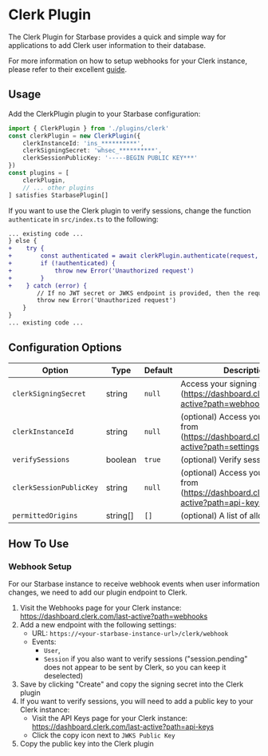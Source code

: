# Clerk Plugin

The Clerk Plugin for Starbase provides a quick and simple way for applications to add Clerk user information to their database.

For more information on how to setup webhooks for your Clerk instance, please refer to their excellent [guide](https://clerk.com/docs/webhooks/sync-data).

## Usage

Add the ClerkPlugin plugin to your Starbase configuration:

```typescript
import { ClerkPlugin } from './plugins/clerk'
const clerkPlugin = new ClerkPlugin({
    clerkInstanceId: 'ins_**********',
    clerkSigningSecret: 'whsec_**********',
    clerkSessionPublicKey: '-----BEGIN PUBLIC KEY***'
})
const plugins = [
    clerkPlugin,
    // ... other plugins
] satisfies StarbasePlugin[]
```

If you want to use the Clerk plugin to verify sessions, change the function `authenticate` in `src/index.ts` to the following:

```diff
... existing code ...
} else {
+    try {
+        const authenticated = await clerkPlugin.authenticate(request, dataSource)
+        if (!authenticated) {
+            throw new Error('Unauthorized request')
+        }
+    } catch (error) {
        // If no JWT secret or JWKS endpoint is provided, then the request has no authorization.
        throw new Error('Unauthorized request')
    }
}
... existing code ...
```

## Configuration Options

| Option                  | Type     | Default | Description                                                                                      |
| ----------------------- | -------- | ------- | ------------------------------------------------------------------------------------------------ |
| `clerkSigningSecret`    | string   | `null`  | Access your signing secret from (https://dashboard.clerk.com/last-active?path=webhooks)          |
| `clerkInstanceId`       | string   | `null`  | (optional) Access your instance ID from  (https://dashboard.clerk.com/last-active?path=settings) |
| `verifySessions`        | boolean  | `true`  | (optional) Verify sessions                                                                       |
| `clerkSessionPublicKey` | string   | `null`  | (optional) Access your public key from (https://dashboard.clerk.com/last-active?path=api-keys)   |
| `permittedOrigins`      | string[] | `[]`    | (optional) A list of allowed origins                                                             |

## How To Use

### Webhook Setup

For our Starbase instance to receive webhook events when user information changes, we need to add our plugin endpoint to Clerk.

1. Visit the Webhooks page for your Clerk instance: https://dashboard.clerk.com/last-active?path=webhooks
2. Add a new endpoint with the following settings:
    - URL: `https://<your-starbase-instance-url>/clerk/webhook`
    - Events:
      - `User`,
      - `Session` if you also want to verify sessions ("session.pending" does not appear to be sent by Clerk, so you can keep it deselected)
3. Save by clicking "Create" and copy the signing secret into the Clerk plugin
4. If you want to verify sessions, you will need to add a public key to your Clerk instance:
    - Visit the API Keys page for your Clerk instance: https://dashboard.clerk.com/last-active?path=api-keys
    - Click the copy icon next to `JWKS Public Key`
5. Copy the public key into the Clerk plugin

